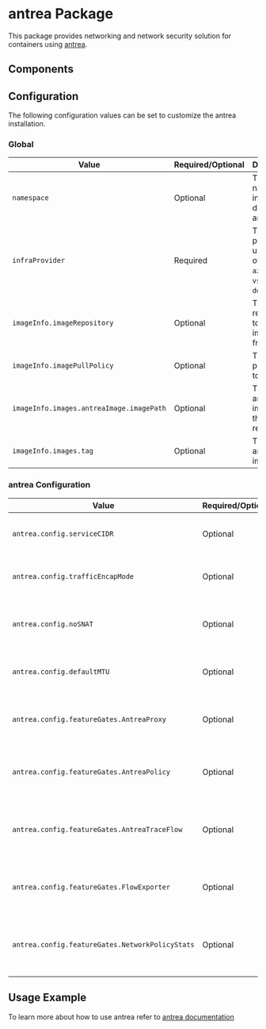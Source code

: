 # antrea Package

This package provides networking and network security solution for containers using [antrea](https://antrea.io/).

## Components

## Configuration

The following configuration values can be set to customize the antrea installation.

### Global

| Value | Required/Optional | Description |
|-------|-------------------|-------------|
| `namespace` | Optional | The namespace in which to deploy antrea. |
| `infraProvider` | Required | The cloud provider in use. One of: `aws`, `azure`, `vsphere`, `docker`. |
| `imageInfo.imageRepository`| Optional | The image repository to fetch the images from. |
| `imageInfo.imagePullPolicy` | Optional | The image pull policy to use. |
| `imageInfo.images.antreaImage.imagePath` | Optional | The path of antrea image in the repository. |
| `imageInfo.images.tag` | Optional | The tag of antrea image. |

### antrea Configuration

| Value | Required/Optional | Description |
|-------|-------------------|-------------|
| `antrea.config.serviceCIDR` | Optional | The service CIDR to use. Default: 10.96.0.0/12 |
| `antrea.config.trafficEncapMode` | Optional | The traffic encapsulation mode. Default: encap |
| `antrea.config.noSNAT` | Optional | Boolean flag to enable/disable SNAT. Default: false. |
| `antrea.config.defaultMTU` | Optional | MTU to use. Default: null (Antrea will autodetect). |
| `antrea.config.featureGates.AntreaProxy` | Optional | Boolean flag to enable/disable antrea proxy. Default: false. |
| `antrea.config.featureGates.AntreaPolicy` | Optional | Boolean flag to enable/disable antrea policy. Default: true. |
| `antrea.config.featureGates.AntreaTraceFlow` | Optional | Boolean flag to enable/disable antrea traceflow. Default: false. |
| `antrea.config.featureGates.FlowExporter`| Optional | Boolean flag to enable/disable flow exporter. Default: false. |
| `antrea.config.featureGates.NetworkPolicyStats` | Optional | Boolean flag to enable/disable network policy stats. Default: false. |

## Usage Example

To learn more about how to use antrea refer to [antrea documentation](https://antrea.io/docs/v0.11.3/)